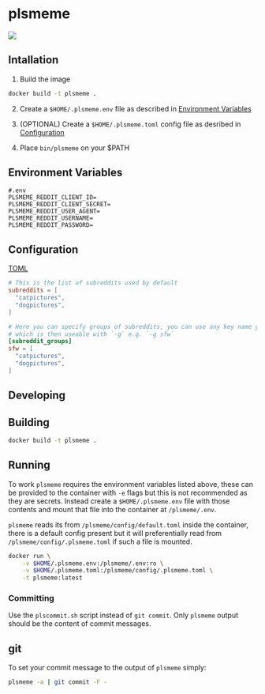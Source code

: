 # plsmeme


![](static/plsmeme.gif)


## Intallation

1. Build the image

```bash
docker build -t plsmeme .
```

2. Create a `$HOME/.plsmeme.env` file as described in [Environment Variables](#environment-variables)

3. (OPTIONAL) Create a `$HOME/.plsmeme.toml` config file as desribed in [Configuration](#configuration)

4. Place `bin/plsmeme` on your $PATH


## Environment Variables

```
#.env
PLSMEME_REDDIT_CLIENT_ID=
PLSMEME_REDDIT_CLIENT_SECRET=
PLSMEME_REDDIT_USER_AGENT=
PLSMEME_REDDIT_USERNAME=
PLSMEME_REDDIT_PASSWORD=
```


## Configuration

[TOML](https://github.com/toml-lang/toml)

```toml
# This is the list of subreddits used by default
subreddits = [
  "catpictures",
  "dogpictures",
]

# Here you can specify groups of subreddits, you can use any key name you wish
# which is then useable with `-g` e.g. `-g sfw`
[subreddit_groups]
sfw = [
  "catpictures",
  "dogpictures",
]

```


## Developing


## Building

```bash
docker build -t plsmeme .
```


## Running

To work `plsmeme` requires the environment variables listed above, these can
be provided to the container with `-e` flags but this is not recommended as
they are secrets. Instead create a `$HOME/.plsmeme.env` file with those
contents and mount that file into the container at `/plsmeme/.env`.

`plsmeme` reads its from `/plsmeme/config/default.toml` inside the container,
there is a default config present but it will preferentially read from
`/plsmeme/config/.plsmeme.toml` if such a file is mounted.

```bash
docker run \
    -v $HOME/.plsmeme.env:/plsmeme/.env:ro \
    -v $HOME/.plsmeme.toml:/plsmeme/config/.plsmeme.toml \
    -t plsmeme:latest
```


### Committing

Use the `plscommit.sh` script instead of `git commit`. Only `plsmeme` output
should be the content of commit messages.


## git

To set your commit message to the output of `plsmeme` simply:

```bash
plsmeme -a | git commit -F -
```
